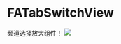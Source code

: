 # FATabSwitchView
频道选择放大组件！
![](https://images2018.cnblogs.com/blog/545446/201808/545446-20180811182307399-2053952738.gif)
